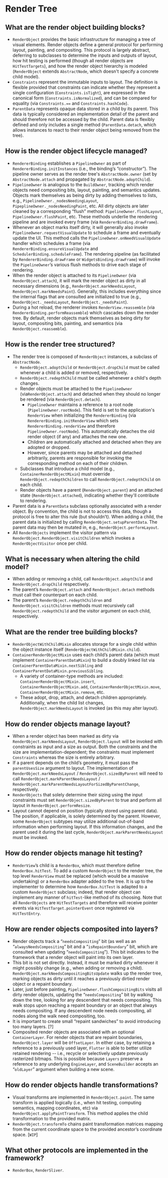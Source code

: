 # Render Tree

## What are the render object building blocks?

* `RenderObject` provides the basic infrastructure for managing a tree of visual elements. Render objects define a general protocol for performing layout, painting, and compositing. This protocol is largely abstract, deferring to subclasses to determine the inputs and outputs of layout, how hit testing is performed \(though all render objects are `HitTestTargets`\), and how the render object hierarchy is modeled \(`RenderObject` extends `AbstractNode`, which doesn't specify a concrete child model\).
* `Constraints` represent the immutable inputs to layout. The definition is flexible provided that constraints can indicate whether they represent a single configuration \(`Constraints.isTight`\), are expressed in the canonical form \(`Constraints.isNormalized`\), and can be compared for equality \(via `Constraints.==` and `Constraints.hashCode`\).
* `ParentData` represents opaque data stored in a child by its parent. This data is typically considered an implementation detail of the parent and should therefore not be accessed by the child. Parent data is flexibly defined and only includes a single method \(`ParentData.detach`, which allows instances to react to their render object being removed from the tree\).

## How is the render object lifecycle managed?

* `RendererBinding` establishes a `PipelineOwner` as part of `RendererBinding.initInstances` \(i.e., the binding’s “constructor”\). The pipeline owner serves as the render tree's `AbstractNode.owner` \(set by `AbstractNode.attach` and propagated by `AbstractNode.adoptChild`\).
* `PipelineOwner` is analogous to the `BuildOwner`, tracking which render objects need compositing bits, layout, painting, and semantics updates. Objects mark themselves as being dirty by adding themselves to lists, e.g., `PipelineOwner._nodesNeedingLayout`, `PipeplineOwner._nodesNeedingPaint`, etc. All dirty objects are later cleaned by a corresponding “flush” method: `PipelineOwner.flushLayout`, `PipelineOwner.flushPaint`, etc. These methods underlie the rendering pipeline and are invoked every frame \(via `RendererBinding.drawFrame`\).
* Whenever an object marks itself dirty, it will generally also invoke `PipelineOwner.requestVisualUpdate` to schedule a frame and eventually update the UI. This method calls the `PipelineOwner.onNeedVisualUpdate` handler which schedules a frame \(via `RendererBinding.ensureVisualUpdate` and `SchedulerBinding.scheduleFrame`\). The rendering pipeline \(as facilitated by `RendererBinding.drawFrame` or `WidgetsBinding.drawFrame`\) will invoke the `PipelineOwner`’s various flush methods to drive each stage of rendering.
* When the render object is attached to its `PipelineOwner` \(via `RenderObject.attach`\), it will mark the render object as dirty in all necessary dimensions \(e.g., `RenderObject.markNeedsLayout`, `RenderObject.markNeedsPaint`\). Generally, this includes everything since the internal flags that are consulted are initialized to true \(e.g., `RenderObject._needsLayout`, `RenderObject._needsPaint`\).
* During a hot reload, the renderer invokes `RenderView.reassemble` \(via `RendererBinding.performReassemble`\) which cascades down the render tree. By default, render objects mark themselves as being dirty for layout, compositing bits, painting, and semantics \(via `RenderObject.reassemble`\).

## How is the render tree structured?

* The render tree is composed of `RenderObject` instances, a subclass of `AbstractNode`. 
  * `RenderObject.adoptChild` or `RenderObject.dropChild` must be called whenever a child is added or removed, respectively.
  * `RenderObject.redepthChild` must be called whenever a child's depth changes.
  * Render objects must be attached to the `PipelineOwner` \(via`RenderObject.attach`\) and detached when they should no longer be rendered \(via `RenderObject.detach`\). 
    * `PipelineOwner` maintains a reference to a root node \(`PipelineOwner.rootNode`\). This field is set to the application's `RenderView` when initializing the `RendererBinding` \(via `RendererBinding.initRenderView` which sets `RendererBinding.renderView` and therefore `PipelineOwner.rootNode`\). This automatically detaches the old render object \(if any\) and attaches the new one.
    * Children are automatically attached and detached when they are adopted or dropped.
    * However, since parents may be attached and detached arbitrarily, parents are responsible for invoking the corresponding method on each of their children.
  * Subclasses that introduce a child model \(e.g., `ContainerRenderObjectMixin`\) must override `RenderObject.redepthChildren` to call `RenderObject.redepthChild` on each child.
  * Render objects have a parent \(`RenderObject.parent`\) and an attached state \(`RenderObject.attached`\), indicating whether they'll contribute to rendering.
* Parent data is a `ParentData` subclass optionally associated with a render object. By convention, the child is not to access this data, though a protocol is free to alter this rule \(but shouldn’t\). When adding a child, the parent data is initialized by calling `RenderObject.setupParentData`. The parent data may then be mutated in, e.g., `RenderObject.performLayout`.
* All `RenderObjects` implement the visitor pattern via `RenderObject.RenderObject.visitChildren` which invokes a `RenderObjectVisitor` once per child.

## What is necessary when altering the child model?

* When adding or removing a child, call `RenderObject.adoptChild` and `RenderObject.dropChild` respectively.
* The parent’s `RenderObject.attach` and `RenderObject.detach` methods must call their counterpart on each child.
* The parent’s `RenderObject.redepthChildren` and `RenderObject.visitChildren` methods must recursively call `RenderObject.redepthChild` and the visitor argument on each child, respectively.

## What are the render tree building blocks?

* `RenderObjectWithChildMixin` allocates storage for a single child within the object instance itself \(`RenderObjectWithChildMixin.child`\).
* `ContainerRenderObjectMixin` uses each child’s parent data \(which must implement `ContainerParentDataMixin`\) to build a doubly linked list via `ContainerParentDataMixin.nextSibling` and `ContainerParentDataMixin.previousSibling`.
  * A variety of container-type methods are included: `ContainerRenderObjectMixin.insert`, `ContainerRenderObjectMixin.add`, `ContainerRenderObjectMixin.move`, `ContainerRenderObjectMixin.remove`, etc.
  * These adopt, drop, attach, and detach children appropriately. Additionally, when the child list changes, `RenderObject.markNeedsLayout` is invoked \(as this may alter layout\).

## How do render objects manage layout?

* When a render object has been marked as dirty via `RenderObject.markNeedsLayout`, `RenderObject.layout` will be invoked with constraints as input and a size as output. Both the constraints and the size are implementation-dependent; the constraints must implement `Constraints` whereas the size is entirely arbitrary.
* If a parent depends on the child’s geometry, it must pass the `parentUsesSize` argument to layout. The implementation of `RenderObject.markNeedsLayout` / `RenderObject.sizedByParent` will need to call `RenderObject.markParentNeedsLayout` / `RenderObject.markParentNeedsLayoutForSizedByParentChange`, respectively.
* `RenderObjects` that solely determine their sizing using the input constraints must set `RenderObject.sizedByParent` to true and perform all layout in `RenderObject.performResize`.
* Layout cannot depend on position \(typically stored using parent data\). The position, if applicable, is solely determined by the parent. However, some `RenderObject` subtypes may utilize additional out-of-band information when performing layout. If this information changes, and the parent used it during the last cycle, `RenderObject.markParentNeedsLayout` must be invoked.

## How do render objects manage hit testing?

* `RenderView`’s child is a `RenderBox`, which must therefore define `RenderBox.hitTest`. To add a custom `RenderObject` to the render tree, the top level `RenderView` must be replaced \(which would be a massive undertaking\) or a `RenderBox` adapter added to the tree. It is up to the implementer to determine how `RenderBox.hitTest` is adapted to a custom `RenderObject` subclass; indeed, that render object can implement any manner of `hitTest`-like method of its choosing. Note that all `RenderObjects` are `HitTestTargets` and therefore will receive pointer events via `HitTestTarget.pointerEvent` once registered via `HitTestEntry`.

## How are render objects composited into layers?

* Render objects track a “`needsCompositing`” bit \(as well as an “`alwaysNeedsCompositing`” bit and a “`isRepaintBoundary`” bit, which are consulted when updating “`needsCompositing`”\). This bit indicates to the framework that a render object will paint into its own layer.
* This bit is not set directly. Instead, it must be marked dirty whenever it might possibly change \(e.g., when adding or removing a child\). `RenderObject.markNeedsCompositingBitsUpdate` walks up the render tree, marking objects as dirty until it reaches a previously dirtied render object or a repaint boundary.
* Later, just before painting, `PipelineOwner.flushCompositingBits` visits all dirty render objects, updating the “`needsCompositing`” bit by walking down the tree, looking for any descendent that needs compositing. This walk stops upon reaching a repaint boundary or an object that always needs compositing. If any descendent node needs compositing, all nodes along the walk need compositing, too.
* It is important to create small “repaint sandwiches” to avoid introducing too many layers. \[?\]
* Composited render objects are associated with an optional `ContainerLayer`. For render objects that are repaint boundaries, `RenderObject.layer` will be `OffsetLayer`. In either case, by retaining a reference to a previously used layer, `Flutter` is able to better utilize retained rendering -- i.e., recycle or selectively update previously rasterized bitmaps. This is possible because `Layers` preserve a reference to any underlying `EngineLayer`, and `SceneBuilder` accepts an “`oldLayer`” argument when building a new scene.

## How do render objects handle transformations?

* Visual transforms are implemented in `RenderObject.paint`. The same transform is applied logically \(i.e., when hit testing, computing semantics, mapping coordinates, etc\) via `RenderObject.applyPaintTransform`. This method applies the child transformation to the provided matrix.
* `RenderObject.transformTo` chains paint transformation matrices mapping from the current coordinate space to the provided ancestor’s coordinate space. \[`WIP`\]

## What other protocols are implemented in the framework?

* `RenderBox`, `RenderSliver`.

